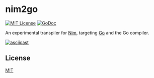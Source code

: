 # nim2go

[![MIT License][license-image]][license-url]
[![GoDoc](https://godoc.org/github.com/matiasinsaurralde/nim2go?status.svg)](https://godoc.org/github.com/matiasinsaurralde/nim2go)

An experimental transpiler for [Nim](http://nim-lang.org/), targeting [Go](https://golang.org/) and the Go compiler.

[![asciicast](https://asciinema.org/a/82033.png)](https://asciinema.org/a/82033)

## License

[MIT](LICENSE)

[license-url]: LICENSE

[license-image]: http://img.shields.io/badge/license-MIT-blue.svg?style=flat

